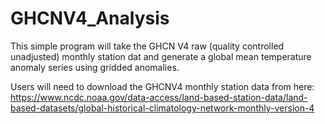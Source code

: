 # GHCNV4_Analysis

This simple program will take the GHCN V4 raw (quality controlled unadjusted) monthly station dat and generate a global mean temperature anomaly series using gridded anomalies.

Users will need to download the GHCNV4 monthly station data from here:
https://www.ncdc.noaa.gov/data-access/land-based-station-data/land-based-datasets/global-historical-climatology-network-monthly-version-4
